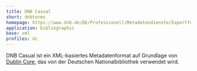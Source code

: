 ```yaml
---
title: DNB Casual
short: dnbterms
homepage: https://www.dnb.de/DE/Professionell/Metadatendienste/Exportformate/DNB-Casual/dnbCasual_node.html
application: bibliographic
base: xml
profiles: dc
---
```


DNB Casual ist ein XML-basiertes Metadatenformat auf Grundlage von [Dublin Core](dc), das von der Deutschen Nationalbibliothek verwendet wird.
